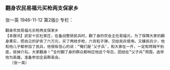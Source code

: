 ### 翻身农民易福元买枪两支保家乡
张一英
1946-11-12
第2版()
专栏：

    翻身农民易福元买枪两支保家乡
    【本报讯】武安十区杜家庄，在备战整顿民兵时，翻了身的农会主任易福元，为了保障大家的翻身果实，把自己的驴卖了六万元，买了两枝步枪，六百粒子弹，交给民兵使用。又嫌民兵少，他和他儿子都参加了民兵，他很有信心的说：“俺们是‘父子兵’，和大家在一齐，一定和蒋贼干到底，拔掉介石，大家翻身！”全村翻了身的群众都响应他这个号召，团结在“父子兵”周围，选举他为英雄，准备参加全县群英会。
      （张一英）

